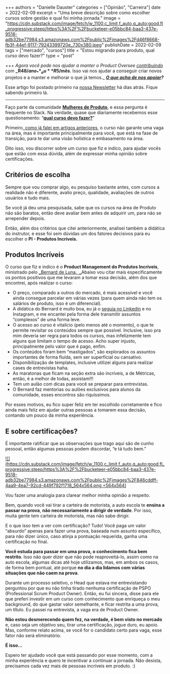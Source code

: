 +++
authors = "Danielle Dauster"
categories = ["Opinião", "Carreira"]
date = 2022-02-09
excerpt = "Uma breve descrição sobre como escolher cursos sobre gestão e qual foi minha jornada."
image = "https://cdn.substack.com/image/fetch/w_1100,c_limit,f_auto,q_auto:good,fl_progressive:steep/https%3A%2F%2Fbucketeer-e05bbc84-baa3-437e-9518-adb32be77984.s3.amazonaws.com%2Fpublic%2Fimages%2Fd46f8668-fb3f-44ef-9117-79243399720e_730x380.jpeg"
publishDate = 2022-02-09
tags = ["mercado", "cursos"]
title = "Estou migrando para produto, qual curso devo fazer?"
type = "post"

+++
_Agora você pode nos ajudar a manter o Product Oversee_ [_contribuindo_](https://productoversee.com/apoie/?utm_source=ProductOversee&utm_medium=linkArtigo&utm_campaign=linkArtigoPublicado) com **_R$48/ano_** _ou **R$5/mês**. Isso vai nos ajudar a conseguir criar novos projetos e a manter e melhorar o que já temos._ [**_O que acha de nos apoiar_**](https://productoversee.com/apoie/?utm_source=ProductOversee&utm_medium=linkArtigo&utm_campaign=linkArtigoPublicado)**_?_**

Esse artigo foi postado primeiro na [nossa Newsletter](https://productoversee.com/newsletter/) há dias atrás. Fique sabendo primeiro lá.

***

Faço parte da comunidade [**Mulheres de Produto**](https://mulheresdeproduto.com/?utm_source=newsletter&utm_medium=pmletter-productoversee&utm_campaign=productoversee), e essa pergunta é frequente no Slack. Na verdade, quase que diariamente recebemos esse questionamento: “[**qual curso devo fazer?**](https://news.mulheresdeproduto.com/inscreva-se-na-comunidade)”

Primeiro,[ como já falei em artigos anteriores](https://productoversee.com/authors/danielle-dauster/), o curso não garante uma vaga na área, mas é importante principalmente para você, que está na fase de transição, para te dar uma visão holística e embasamento na área.

Dito isso, vou discorrer sobre um curso que fiz e indico, para ajudar vocês que estão com essa dúvida, além de expressar minha opinião sobre certificações.

## Critérios de escolha

Sempre que vou comprar algo, eu pesquiso bastante antes, com cursos a realidade não é diferente, avalio preço, qualidade, avaliações de outros usuários e tudo mais.

Se você já deu uma pesquisada, sabe que os cursos na área de Produto não são baratos, então deve avaliar bem antes de adquirir um, para não se arrepender depois.

Então, além dos critérios que citei anteriormente, analisei também a didática do instrutor, e esse foi sem dúvidas um dos fatores decisivos para eu escolher o **PI - Produtos Incríveis.**

## **Produtos Incríveis**

O curso que fiz e indico é o **Product Management do Produtos Incríveis**, ministrado pelo [_Bernard de Luna.  _](https://www.bernarddeluna.com.br/)Abaixo vou citar mais especificamente os pontos positivos que me levaram a tomar essa decisão, além dos que encontrei, após realizar o curso:

* O preço, comparado a outros do mercado, é mais acessível e você ainda consegue parcelar em várias vezes (para quem ainda não tem os salários de produto, isso é um diferencial).
* A didática do Bernard é muito boa, eu já o [seguia no Linkedin](https://www.linkedin.com/in/bernarddeluna/) e no Instagram, e me encantei pela forma dele transmitir assuntos “complexos” de uma forma leve.
* O acesso ao curso é vitalício (pelo menos até o momento), o que te permite revisitar os conteúdos sempre que possível. Inclusive, isso pra mim deveria ser regra para todos os cursos, mas infelizmente tem alguns que limitam o tempo de acesso. Acho super injusto, principalmente pelo valor que é pago, enfim.
* Os conteúdos foram bem “mastigados”, são explorados os assuntos importantes de forma fluída, sem ser superficial ou cansativo.
* Disponibilização de templates, inclusive utilizei alguns para realizar cases de entrevistas haha.
* As maratonas que ficam na seção extra são incríveis, a de Métricas, então, é a melhor de todas, assistam!!!
* Tem um aulão com dicas para você se preparar para entrevistas.
* O Bernard faz mentorias ou aulões exclusivos para alunos da comunidade, esses encontros são riquíssimos.

Por esses motivos, eu fico super feliz em ter escolhido corretamente e fico ainda mais feliz em ajudar outras pessoas a tomarem essa decisão, contando um pouco da minha experiência.

## **E sobre certificações?**

É importante ratificar que as observações que trago aqui são de cunho pessoal, então algumas pessoas podem discordar, “e tá tudo bem.”

[![](https://cdn.substack.com/image/fetch/w_1100,c_limit,f_auto,q_auto:good,fl_progressive:steep/https%3A%2F%2Fbucketeer-e05bbc84-baa3-437e-9518-adb32be77984.s3.amazonaws.com%2Fpublic%2Fimages%2F846cddff-4aa9-4ea7-92cd-449f792f1718_564x564.png =564x564)](https://cdn.substack.com/image/fetch/f_auto,q_auto:good,fl_progressive:steep/https%3A%2F%2Fbucketeer-e05bbc84-baa3-437e-9518-adb32be77984.s3.amazonaws.com%2Fpublic%2Fimages%2F846cddff-4aa9-4ea7-92cd-449f792f1718_564x564.png)

Vou fazer uma analogia para clarear melhor minha opinião a respeito.

Bem, quando você vai tirar a carteira de motorista, a auto escola te **ensina a passar na prova**, **não necessariamente a dirigir de verdade**. Por isso, muita gente tem carteira de motorista, mas não sabe dirigir.

E o que isso tem a ver com certificação? Tudo! Você paga um valor “absurdo” apenas para fazer uma prova, baseada num assunto específico, para não dizer único, caso atinja a pontuação requerida, ganha uma certificação no final.

**Você estuda para passar em uma prova, o conhecimento fica bem restrito**. Isso não quer dizer que não pode reaproveitá-lo, assim como na auto escola, algumas dicas até hoje utilizamos, mas, em ambos os casos, de forma bem pontual, até porque **no dia a dia lidamos com várias situações que não caem na prova**.

Durante um processo seletivo, o Head que estava me entrevistando perguntou por que eu não tinha tirado nenhuma certificação de PSPO (Professional Scrum Product Owner). Então, eu fui sincera, disse para ele que preferi investir em um curso com conhecimento que enriqueça o meu background, do que gastar valor semelhante, e ficar restrita a uma prova, um título. Eu passei na entrevista, a vaga era de Product Owner.

**Não estou desmerecendo quem fez, na verdade, é bem visto no mercado** e, caso seja um objetivo seu, tirar uma certificação, jogue duro, eu apoio. Mas, conforme relato acima, se você for o candidato certo para vaga, esse fator não será eliminatório.

**É isso…**

Espero ter ajudado você que está passando por esse momento, com a minha experiência e quero te incentivar a continuar a jornada. Não desista, precisamos cada vez mais de pessoas incríveis em produto. :)